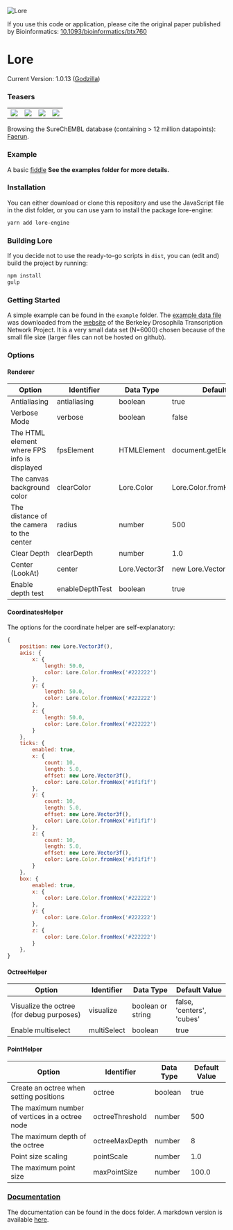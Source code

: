 ![Lore](https://github.com/reymond-group/lore/blob/master/logo.png?raw=true)

If you use this code or application, please cite the original paper published by Bioinformatics: [10.1093/bioinformatics/btx760](http://dx.doi.org/10.1093/bioinformatics/btx760)

# Lore
Current Version: 1.0.13 ([Godzilla](https://youtu.be/RTzb-sduiWc))

### Teasers
<table style="width=100%">
    <tbody>
        <tr>
            <td><img src="http://doc.gdb.tools/fun/img/lore_faerun_small.gif"></img></td>
            <td><img src="http://doc.gdb.tools/fun/img/lore_faerun2_small.gif"></img></td>
            <td><img src="http://doc.gdb.tools/fun/img/lore_flybrain_small.gif"></img></td>
            <td><img src="http://doc.gdb.tools/fun/img/lore_larva_small.gif"></img></td>
        </tr>
    </tbody>
</table>

Browsing the SureChEMBL database (containing > 12 million datapoints): [Faerun](http://faerun.gdb.tools).

### Example
A basic [fiddle](https://jsfiddle.net/bmkxpg7g/2/)
**See the examples folder for more details.**


### Installation
You can either download or clone this repository and use the JavaScript file in the dist folder, or you can use yarn to install the package lore-engine:
```bash
yarn add lore-engine
```

### Building Lore
If you decide not to use the ready-to-go scripts in `dist`, you can (edit and) build the project by running:
```bash
npm install
gulp
```

### Getting Started
A simple example can be found in the `example` folder. The [example data file](https://github.com/reymond-group/lore/blob/master/example/v5_s10544-17fe05-03.pce) was downloaded from the [website](http://bdtnp.lbl.gov/Fly-Net/) of the Berkeley Drosophila Transcription Network Project. It is a very small data set (N=6000) chosen because of the small file size (larger files can not be hosted on github).

### Options
#### Renderer
| Option | Identifier | Data Type | Default Value |
|---|---|---|---|
| Antialiasing | antialiasing | boolean | true |
| Verbose Mode | verbose | boolean | false |
| The HTML element where FPS info is displayed | fpsElement | HTMLElement | document.getElementById('fps') |
| The canvas background color | clearColor | Lore.Color | Lore.Color.fromHex('#000000') |
| The distance of the camera to the center | radius | number | 500 |
| Clear Depth | clearDepth | number | 1.0 |
| Center (LookAt) | center | Lore.Vector3f | new Lore.Vector3f() |
| Enable depth test | enableDepthTest | boolean | true |

#### CoordinatesHelper
The options for the coordinate helper are self-explanatory:
```javascript
{
    position: new Lore.Vector3f(),
    axis: {
        x: {
            length: 50.0,
            color: Lore.Color.fromHex('#222222')
        },
        y: {
            length: 50.0,
            color: Lore.Color.fromHex('#222222')
        },
        z: {
            length: 50.0,
            color: Lore.Color.fromHex('#222222')
        }
    },
    ticks: {
        enabled: true,
        x: {
            count: 10,
            length: 5.0,
            offset: new Lore.Vector3f(),
            color: Lore.Color.fromHex('#1f1f1f')
        },
        y: {
            count: 10,
            length: 5.0,
            offset: new Lore.Vector3f(),
            color: Lore.Color.fromHex('#1f1f1f')
        },
        z: {
            count: 10,
            length: 5.0,
            offset: new Lore.Vector3f(),
            color: Lore.Color.fromHex('#1f1f1f')
        }
    },
    box: {
        enabled: true,
        x: {
            color: Lore.Color.fromHex('#222222')
        },
        y: {
            color: Lore.Color.fromHex('#222222')
        },
        z: {
            color: Lore.Color.fromHex('#222222')
        }
    },
}
```

#### OctreeHelper
| Option | Identifier | Data Type | Default Value |
|---|---|---|---|
| Visualize the octree (for debug purposes) | visualize | boolean or string | false, 'centers', 'cubes' |
| Enable multiselect | multiSelect | boolean | true |

#### PointHelper
| Option | Identifier | Data Type | Default Value |
|---|---|---|---|
| Create an octree when setting positions | octree | boolean | true |
| The maximum number of vertices in a octree node | octreeThreshold | number | 500 |
| The maximum depth of the octree | octreeMaxDepth | number | 8 |
| Point size scaling | pointScale | number | 1.0 |
| The maximum point size | maxPointSize | number | 100.0 |

### [Documentation](/doc/all.md)
The documentation can be found in the docs folder. A markdown version is available [here](/doc/all.md).
